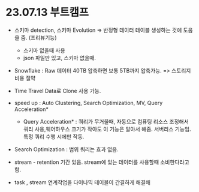 # 23.07.13 부트캠프

- 스키마 detection, 스키마 Evolution => 반정형 데이터 테이블 생성하는 것에 도움을 줌. (프리뷰기능)
  - 스키마 없을때 사용
  - json 파일만 있고, 스키마 없을때.


- Snowflake : Raw 데이터 40TB 압축하면 보통 5TB까지 압축가능. => 스토리지 비용 절약
- Time Travel Data로 Clone 사용 가능.
- speed up : Auto Clustering, Search Optimization, MV, Query Acceleration*

  - Query Acceleration* : 쿼리가 무거울때, 자동으로 컴퓨팅 리소스 조정해서 쿼리 사용,웨어하우스 크기가 작아도 이 기능은 알아서 해줌. 서버리스 기능임. 특정 쿼리 수행 시에만 작동.
- Search Optimization : 범위 쿼리는 효과 없음.
- stream - retention 기간 있음. stream에 있는 데이터를 사용할때 소비한다라고 함.
- task , stream 연계작업을 다이나믹 테이블이 간결하게 해결해
